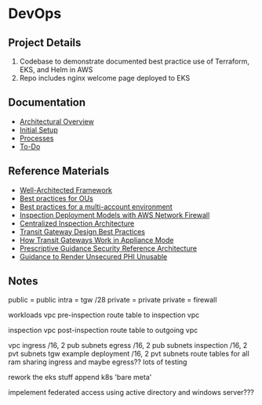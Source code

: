 # DevOps

## Project Details
1. Codebase to demonstrate documented best practice use of Terraform, EKS, and Helm in AWS
1. Repo includes nginx welcome page deployed to EKS

## Documentation
- [Architectural Overview](./documentation/architectural_overview.md)
- [Initial Setup](./documentation/initial_setup.md)
- [Processes](./documentation/processes.md)
- [To-Do](./documentation/to_do.md)

## Reference Materials
- [Well-Architected Framework](https://docs.aws.amazon.com/wellarchitected/latest/security-pillar/welcome.html)
- [Best practices for OUs](https://docs.aws.amazon.com/organizations/latest/userguide/orgs_manage_ous_best_practices.html)
- [Best practices for a multi-account environment](https://docs.aws.amazon.com/organizations/latest/userguide/orgs_best-practices.html)
- [Inspection Deployment Models with AWS Network Firewall](https://d1.awsstatic.com/architecture-diagrams/ArchitectureDiagrams/inspection-deployment-models-with-AWS-network-firewall-ra.pdf)
- [Centralized Inspection Architecture](https://aws.amazon.com/blogs/networking-and-content-delivery/centralized-inspection-architecture-with-aws-gateway-load-balancer-and-aws-transit-gateway/)
- [Transit Gateway Design Best Practices](https://docs.aws.amazon.com/vpc/latest/tgw/tgw-best-design-practices.html)
- [How Transit Gateways Work in Appliance Mode](https://docs.aws.amazon.com/vpc/latest/tgw/how-transit-gateways-work.html#transit-gateway-appliance-scenario)
- [Prescriptive Guidance Security Reference Architecture](https://docs.aws.amazon.com/prescriptive-guidance/latest/security-reference-architecture/org-management.html)
- [Guidance to Render Unsecured PHI Unusable](https://www.hhs.gov/hipaa/for-professionals/breach-notification/guidance/index.html)

## Notes

public = public
intra = tgw /28
private = private
private = firewall

workloads vpc
    pre-inspection route table to inspection vpc

inspection vpc
    post-inspection route table to outgoing vpc




vpc
    ingress
        /16, 2 pub subnets
    egress
        /16, 2 pub subnets
    inspection
        /16, 2 pvt subnets
    tgw
    example deployment
        /16, 2 pvt subnets
    route tables for all
    ram sharing ingress and maybe egress??
    lots of testing

rework the eks stuff
append k8s 'bare meta'

impelement federated access using active directory and windows server???
